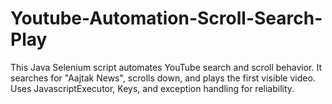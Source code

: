 # Youtube-Automation-Scroll-Search-Play
This Java Selenium script automates YouTube search and scroll behavior. It searches for "Aajtak News", scrolls down, and plays the first visible video. Uses JavascriptExecutor, Keys, and exception handling for reliability.
